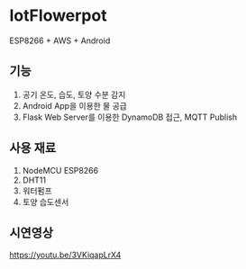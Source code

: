 # IotFlowerpot

ESP8266 + AWS + Android

## 기능
1. 공기 온도, 습도, 토양 수분 감지
2. Android App을 이용한 물 공급
3. Flask Web Server를 이용한 DynamoDB 접근, MQTT Publish

## 사용 재료
1. NodeMCU ESP8266
2. DHT11
3. 워터펌프
4. 토양 습도센서

## 시연영상
https://youtu.be/3VKiqapLrX4
